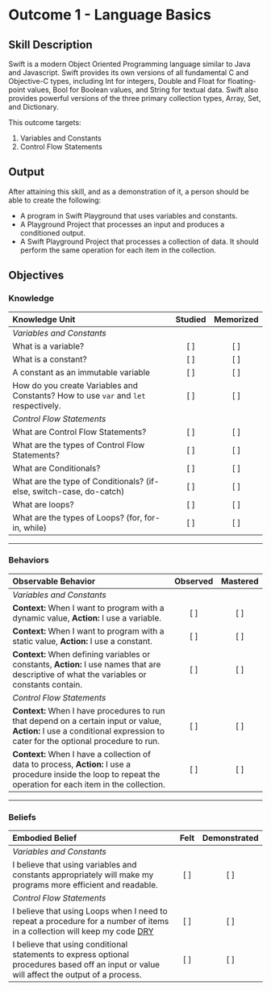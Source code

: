 # Outcome 1 - Language Basics
## Skill Description

Swift is a modern Object Oriented Programming language similar to Java and Javascript.
Swift provides its own versions of all fundamental C and Objective-C types, including Int for integers, Double and Float for floating-point values, Bool for Boolean values, and String for textual data. Swift also provides powerful versions of the three primary collection types, Array, Set, and Dictionary.

This outcome targets:
 1. Variables and Constants
 2. Control Flow Statements

## Output

After attaining this skill, and as a demonstration of it, a person should be able to create the following:

- A program in Swift Playground that uses variables and constants.
- A Playground Project that processes an input and produces a conditioned output.
- A Swift Playground Project that processes a collection of data. It should perform the same operation for each item in the collection.

## Objectives

### Knowledge

| Knowledge Unit   |      Studied      | Memorized |
|:-------------|:------------------:|:--------:|
| _Variables and Constants_ |
| What is a variable? | [ ] | [ ] |
| What is a constant? | [ ] | [ ] |
| A constant as an immutable variable | [ ] | [ ] |
| How do you create Variables and Constants? How to use `var` and `let` respectively.| [ ] | [ ] |
| _Control Flow Statements_ |
| What are Control Flow Statements?| [ ] | [ ] |
| What are the types of Control Flow Statements? | [ ] | [ ] |
| What are Conditionals? | [ ] | [ ] |
| What are the type of Conditionals? (if-else, switch-case, do-catch) | [ ] | [ ] |
| What are loops? | [ ] | [ ] |
| What are the types of Loops? (for, for-in, while) | [ ] | [ ] |  

-------

### Behaviors

| Observable Behavior   |      Observed      | Mastered |
|:-------------|:------------------:|:--------:|
| _Variables and Constants_ |
| **Context:** When I want to program with a dynamic value, **Action:** I use a variable. | [ ] | [ ] |
| **Context:** When I want to program with a static value, **Action:** I use a constant. | [ ] | [ ] |
| **Context:** When defining variables or constants, **Action:** I use names that are descriptive of what the variables or constants contain. | [ ] | [ ] |
| _Control Flow Statements_ |
| **Context:** When I have procedures to run that depend on a certain input or value, **Action:** I use a conditional expression to cater for the optional procedure to run. | [ ] | [ ] |
| **Context:** When I have a collection of data to process, **Action:** I use a procedure inside the loop to repeat the operation for each item in the collection. | [ ] | [ ] |

-------

### Beliefs

| Embodied Belief   |      Felt      | Demonstrated |
|:-------------|:------------------:|:--------:|
| _Variables and Constants_ |
| I believe that using variables and constants appropriately will make my programs more efficient and readable. | [ ] | [ ] |
| _Control Flow Statements_ |
| I believe that using Loops when I need to repeat a procedure for a number of items in a collection will keep my code [DRY](https://en.wikipedia.org/wiki/Don%27t_repeat_yourself) | [ ] | [ ] |
| I believe that using conditional statements to express optional procedures based off an input or value will affect the output of a process. | [ ] | [ ] |
